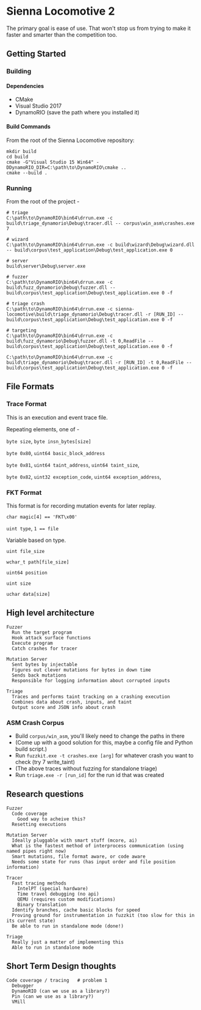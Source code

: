 # Sienna Locomotive 2

The primary goal is ease of use. That won't stop us from trying to make it faster and smarter than the competition too.

## Getting Started

### Building 

#### Dependencies

* CMake
* Visual Studio 2017
* DynamoRIO (save the path where you installed it)

#### Build Commands

From the root of the Sienna Locomotive repository:

```
mkdir build
cd build
cmake -G"Visual Studio 15 Win64" -DDynamoRIO_DIR=C:\path\to\DynamoRIO\cmake ..
cmake --build .
```

### Running

From the root of the project - 

```
# triage
C:\path\to\DynamoRIO\bin64\drrun.exe -c build\triage_dynamorio\Debug\tracer.dll -- corpus\win_asm\crashes.exe 7

# wizard 
C:\path\to\DynamoRIO\bin64\drrun.exe -c build\wizard\Debug\wizard.dll -- build\corpus\test_application\Debug\test_application.exe 0

# server
build\server\Debug\server.exe

# fuzzer
C:\path\to\DynamoRIO\bin64\drrun.exe -c build\fuzz_dynamorio\Debug\fuzzer.dll -- build\corpus\test_application\Debug\test_application.exe 0 -f

# triage crash
C:\path\to\DynamoRIO\bin64\drrun.exe -c sienna-locomotive\build\triage_dynamorio\Debug\tracer.dll -r [RUN_ID] -- build\corpus\test_application\Debug\test_application.exe 0 -f

# targeting 
C:\path\to\DynamoRIO\bin64\drrun.exe -c build\fuzz_dynamorio\Debug\fuzzer.dll -t 0,ReadFile -- build\corpus\test_application\Debug\test_application.exe 0 -f

C:\path\to\DynamoRIO\bin64\drrun.exe -c build\triage_dynamorio\Debug\tracer.dll -r [RUN_ID] -t 0,ReadFile -- build\corpus\test_application\Debug\test_application.exe 0 -f
```

## File Formats

### Trace Format

This is an execution and event trace file.

Repeating elements, one of -

`byte size`, `byte insn_bytes[size]`

`byte 0x80`, `uint64 basic_block_address`

`byte 0x81`, `uint64 taint_address`, `uint64 taint_size`,

`byte 0x82`, `uint32 exception_code`, `uint64 exception_address`,

### FKT Format

This format is for recording mutation events for later replay.

`char magic[4] == 'FKT\x00'`

`uint type`, `1 == file`

Variable based on type.

`uint file_size`

`wchar_t path[file_size]`

`uint64 position`

`uint size`

`uchar data[size]`


## High level architecture

```
Fuzzer
  Run the target program
  Hook attack surface functions
  Execute program
  Catch crashes for tracer

Mutation Server
  Sent bytes by injectable
  Figures out clever mutations for bytes in down time
  Sends back mutations
  Responsible for logging information about corrupted inputs

Triage
  Traces and performs taint tracking on a crashing execution
  Combines data about crash, inputs, and taint 
  Output score and JSON info about crash
```

### ASM Crash Corpus

* Build `corpus/win_asm`, you'll likely need to change the paths in there
* (Come up with a good solution for this, maybe a config file and Python build script.)
* Run `fuzzkit.exe -t crashes.exe [arg]` for whatever crash you want to check (try 7 write_taint)
* (The above traces without fuzzing for standalone triage)
* Run `triage.exe -r [run_id]` for the run id that was created

## Research questions

```
Fuzzer
  Code coverage
    Good way to acheive this?
  Resetting executions 
    
Mutation Server
  Ideally pluggable with smart stuff (mcore, ai)
  What is the fastest method of interprocess communication (using named pipes right now)
  Smart mutations, file format aware, or code aware
  Needs some state for runs (has input order and file position information)

Tracer
  Fast tracing methods
    IntelPT (special hardware)
    Time travel debugging (no api)
    QEMU (requires custom modifications)
    Binary translation
  Identify branches, cache basic blocks for speed
  Proving ground for instrumentation in fuzzkit (too slow for this in its current state)
  Be able to run in standalone mode (done!)

Triage
  Really just a matter of implementing this
  Able to run in standalone mode
```

## Short Term Design thoughts

```
Code coverage / tracing   # problem 1
  Debugger
  DynamoRIO (can we use as a library?)
  Pin (can we use as a library?)
  VMill
```

